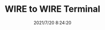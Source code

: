 ﻿---
layout: post 
title: WIRE to WIRE Terminal
is_home: true
tags: WW HW
categories: housing-terminal
overview: 
part_number: 0586-1
thumb_img: 
small_img: static/202107/586-20210720.jpg
date: 2021/7/20 8:24:20
---



